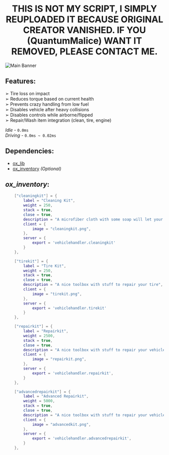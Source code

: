 <h1 align="center">THIS IS NOT MY SCRIPT, I SIMPLY REUPLOADED IT BECAUSE ORIGINAL CREATOR VANISHED. IF YOU (QuantumMalice) WANT IT REMOVED, PLEASE CONTACT ME.</h1>


![Main Banner](https://cdn.discordapp.com/attachments/688864735646580762/1178975479861104710/QM-main_2.png?ex=660286fa&is=65f011fa&hm=6d357d39e8c7158dd96c57f1256a02d68ecabf201c87d4160eb1b79d9fb30fd4&)

## __Features:__
➢ Tire loss on impact <br>
➢ Reduces torque based on current health <br>
➢ Prevents crazy handling from low fuel <br>
➢ Disables vehicle after heavy collisions <br>
➢ Disables controls while airborne/flipped <br>
➢ Repair/Wash item integration (clean, tire, engine) <br>

*Idle -* `0.0ms` <br>
*Driving -* `0.0ms ~ 0.02ms` <br>

## __Dependencies:__
* [ox_lib](https://github.com/overextended/ox_lib)
* [ox_inventory](https://github.com/overextended/ox_inventory) *(Optional)*

## ***ox_inventory***:
```lua
    ["cleaningkit"] = {
        label = "Cleaning Kit",
        weight = 250,
        stack = true,
        close = true,
        description = "A microfiber cloth with some soap will let your car sparkle again!",
        client = {
            image = "cleaningkit.png",
        },
        server = {
            export = 'vehiclehandler.cleaningkit'
        }
    },

    ["tirekit"] = {
        label = "Tire Kit",
        weight = 250,
        stack = true,
        close = true,
        description = "A nice toolbox with stuff to repair your tire",
        client = {
            image = "tirekit.png",
        },
        server = {
            export = 'vehiclehandler.tirekit'
        }
    },

    ["repairkit"] = {
        label = "Repairkit",
        weight = 2500,
        stack = true,
        close = true,
        description = "A nice toolbox with stuff to repair your vehicle",
        client = {
            image = "repairkit.png",
        },
        server = {
            export = 'vehiclehandler.repairkit',
        }
    },

    ["advancedrepairkit"] = {
        label = "Advanced Repairkit",
        weight = 5000,
        stack = true,
        close = true,
        description = "A nice toolbox with stuff to repair your vehicle",
        client = {
            image = "advancedkit.png",
        },
        server = {
            export = 'vehiclehandler.advancedrepairkit',
        }
    },
```
